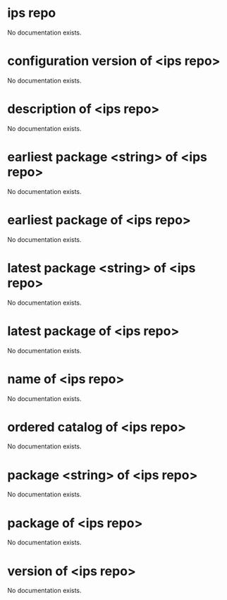 # ips repo

No documentation exists.

# configuration version of &lt;ips repo&gt;

No documentation exists.

# description of &lt;ips repo&gt;

No documentation exists.

# earliest package &lt;string&gt; of &lt;ips repo&gt;

No documentation exists.

# earliest package of &lt;ips repo&gt;

No documentation exists.

# latest package &lt;string&gt; of &lt;ips repo&gt;

No documentation exists.

# latest package of &lt;ips repo&gt;

No documentation exists.

# name of &lt;ips repo&gt;

No documentation exists.

# ordered catalog of &lt;ips repo&gt;

No documentation exists.

# package &lt;string&gt; of &lt;ips repo&gt;

No documentation exists.

# package of &lt;ips repo&gt;

No documentation exists.

# version of &lt;ips repo&gt;

No documentation exists.
